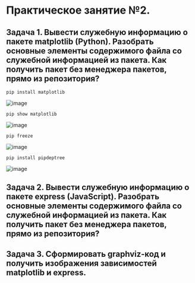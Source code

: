 # Практическое занятие №2.
## Задача 1. Вывести служебную информацию о пакете matplotlib (Python). Разобрать основные элементы содержимого файла со служебной информацией из пакета. Как получить пакет без менеджера пакетов, прямо из репозитория?
```
pip install matplotlib
```
![image](https://github.com/user-attachments/assets/7bb1bd6f-f16b-4168-9fd7-9f1bea2db73b)

```
pip show matplotlib
```
![image](https://github.com/user-attachments/assets/217bcf44-ca8b-4ecc-96b1-27c8baca6ccf)

```
pip freeze
```
![image](https://github.com/user-attachments/assets/fe43d604-b1a9-4c5d-9963-18300b38b069)

```
pip install pipdeptree
```
![image](https://github.com/user-attachments/assets/053bceb6-3b6a-4974-8ca4-5970a90260a8)

## Задача 2. Вывести служебную информацию о пакете express (JavaScript). Разобрать основные элементы содержимого файла со служебной информацией из пакета. Как получить пакет без менеджера пакетов, прямо из репозитория?



## Задача 3. Сформировать graphviz-код и получить изображения зависимостей matplotlib и express.

